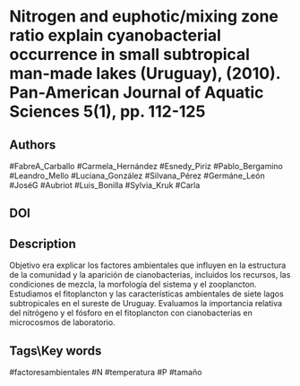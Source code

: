 # Nitrogen and euphotic/mixing zone ratio explain cyanobacterial occurrence in small subtropical man-made lakes (Uruguay), (2010). Pan-American Journal of Aquatic Sciences 5(1), pp. 112-125
## Authors
#FabreA_Carballo #Carmela_Hernández #Esnedy_Piriz #Pablo_Bergamino #Leandro_Mello #Luciana_González #Silvana_Pérez #Germáne_León #JoséG #Aubriot #Luis_Bonilla #Sylvia_Kruk #Carla 
## DOI
 
## Description
Objetivo era explicar los factores ambientales que influyen en la estructura de la comunidad y la aparición de cianobacterias, incluidos los recursos, las condiciones de mezcla, la morfología del sistema y el zooplancton. Estudiamos el fitoplancton y las características ambientales de siete lagos subtropicales en el sureste de Uruguay. Evaluamos la importancia relativa del nitrógeno y el fósforo en el fitoplancton con cianobacterias en microcosmos de laboratorio.
## Tags\Key words
#factoresambientales #N #temperatura #P #tamaño 